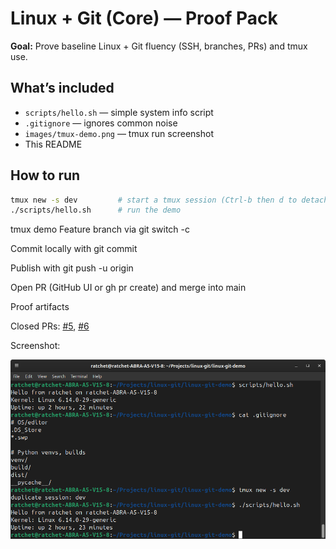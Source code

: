 # Linux + Git (Core) — Proof Pack

**Goal:** Prove baseline Linux + Git fluency (SSH, branches, PRs) and tmux use.

## What’s included
- `scripts/hello.sh` — simple system info script
- `.gitignore` — ignores common noise
- `images/tmux-demo.png` — tmux run screenshot
- This README

## How to run
```bash
tmux new -s dev         # start a tmux session (Ctrl-b then d to detach)
./scripts/hello.sh      # run the demo
```
tmux demo
Feature branch via git switch -c

Commit locally with git commit

Publish with git push -u origin <branch>

Open PR (GitHub UI or gh pr create) and merge into main

Proof artifacts

Closed PRs: [#5](https://github.com/CanGitArchive/linux-git-demo/pull/5), [#6](https://github.com/CanGitArchive/linux-git-demo/pull/6)

Screenshot:

![tmux demo](images/tmux-demo.png)
